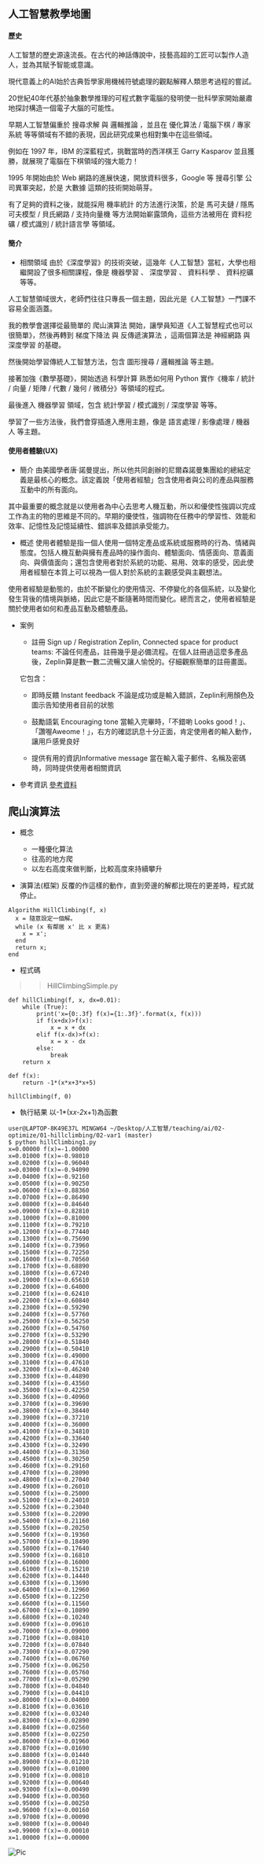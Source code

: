 ## 人工智慧教學地圖
#### 歷史
人工智慧的歷史源遠流長。在古代的神話傳說中，技藝高超的工匠可以製作人造人，並為其賦予智能或意識。

現代意義上的AI始於古典哲學家用機械符號處理的觀點解釋人類思考過程的嘗試。

20世紀40年代基於抽象數學推理的可程式數字電腦的發明使一批科學家開始嚴肅地探討構造一個電子大腦的可能性。

早期人工智慧偏重於 搜尋求解 與 邏輯推論 ，並且在 優化算法 / 電腦下棋 / 專家系統 等等領域有不錯的表現，因此研究成果也相對集中在這些領域。

例如在 1997 年，IBM 的深藍程式，挑戰當時的西洋棋王 Garry Kasparov 並且獲勝，就展現了電腦在下棋領域的強大能力！

1995 年開始由於 Web 網路的進展快速，開放資料很多，Google 等 搜尋引擎 公司異軍突起，於是 大數據 這類的技術開始萌芽。

有了足夠的資料之後，就能採用 機率統計 的方法進行決策，於是 馬可夫鏈 / 隱馬可夫模型 / 貝氏網路 / 支持向量機 等方法開始嶄露頭角，這些方法被用在 資料挖礦 / 模式識別 / 統計語言學 等領域。

#### 簡介
* 相關領域
由於《深度學習》的技術突破，這幾年《人工智慧》當紅，大學也相繼開設了很多相關課程，像是 機器學習 、 深度學習 、 資料科學 、 資料挖礦 等等。

人工智慧領域很大，老師們往往只專長一個主題，因此光是《人工智慧》一門課不容易全面涵蓋。

我的教學會選擇從最簡單的 爬山演算法 開始，讓學員知道《人工智慧程式也可以很簡單》，然後再轉到 梯度下降法 與 反傳遞演算法 ，這兩個算法是 神經網路 與 深度學習 的基礎。

然後開始學習傳統人工智慧方法，包含 圖形搜尋 / 邏輯推論 等主題。

接著加強《數學基礎》，開始透過 科學計算 熟悉如何用 Python 實作《機率 / 統計 / 向量 / 矩陣 / 代數 / 幾何 / 微積分》等領域的程式。

最後進入 機器學習 領域，包含 統計學習 / 模式識別 / 深度學習 等等。

學習了一些方法後，我們會穿插進入應用主題，像是 語言處理 / 影像處理 / 機器人 等主題。

#### 使用者體驗(UX)
* 簡介
由美國學者唐·諾曼提出，所以他共同創辦的尼爾森諾曼集團給的總結定義是最核心的概念。該定義說「使用者經驗」包含使用者與公司的產品與服務互動中的所有面向。

其中最重要的概念就是以使用者為中心去思考人機互動，所以和優使性強調以完成工作為主的物的思維是不同的。早期的優使性，強調物在任務中的學習性、效能和效率、記憶性及記憶延續性、錯誤率及錯誤承受能力。

* 概述
使用者體驗是指一個人使用一個特定產品或系統或服務時的行為、情緒與態度。包括人機互動與擁有產品時的操作面向、體驗面向、情感面向、意義面向、與價值面向；還包含使用者對於系統的功能、易用、效率的感受，因此使用者經驗在本質上可以視為一個人對於系統的主觀感受與主觀想法。

使用者經驗是動態的，由於不斷變化的使用情況、不停變化的各個系統，以及變化發生背後的情境與脈絡，因此它是不斷隨著時間而變化。總而言之，使用者經驗是關於使用者如何和產品互動及體驗產品。

* 案例
    * 註冊 Sign up / Registration
    Zeplin, Connected space for product teams:
    不論任何產品，註冊幾乎是必備流程。在個人註冊過這麼多產品後，Zeplin算是數一數二流暢又讓人愉悅的。仔細觀察簡單的註冊畫面。
    
    它包含：
    * 即時反饋 Instant feedback
    不論是成功或是輸入錯誤，Zeplin利用顏色及圖示告知使用者目前的狀態

    * 鼓勵語氣 Encouraging tone
    當輸入完畢時，「不錯喲 Looks good！」、「讚喔Aweome！」，右方的確認訊息十分正面，肯定使用者的輸入動作，讓用戶感覺良好

    * 提供有用的資訊Informative message
    當在輸入電子郵件、名稱及密碼時，同時提供使用者相關資訊

* 參考資訊
[參考資料](https://medium.com/uxeastmeetswest/%E5%A5%BDux%E8%A8%AD%E8%A8%88%E6%A1%88%E4%BE%8B%E5%88%86%E4%BA%AB-%E4%B8%8A-%E4%B8%83%E5%A4%A7%E5%9F%BA%E6%9C%AC%E4%BD%BF%E7%94%A8%E6%83%85%E5%A2%83-good-ux-design-examples-7-basic-user-scenarios-bcd9fe0f22e4)


## 爬山演算法
* 概念
    * 一種優化算法
    * 往高的地方爬
    * 以左右高度來做判斷，比較高度來持續攀升

* 演算法(框架)
反覆的作這樣的動作，直到旁邊的解都比現在的更差時，程式就停止。

```
Algorithm HillClimbing(f, x)
  x = 隨意設定一個解。
  while (x 有鄰居 x' 比 x 更高)
    x = x';
  end
  return x;
end
```

* 程式碼
>>HillClimbingSimple.py
```
def hillClimbing(f, x, dx=0.01):
    while (True):
        print('x={0:.3f} f(x)={1:.3f}'.format(x, f(x)))
        if f(x+dx)>f(x):
            x = x + dx
        elif f(x-dx)>f(x):
            x = x - dx
        else:
            break
    return x

def f(x):
    return -1*(x*x+3*x+5)

hillClimbing(f, 0)
```
* 執行結果
以-1*(x*x-2*x+1)為函數
```
user@LAPTOP-8K49E37L MINGW64 ~/Desktop/人工智慧/teaching/ai/02-optimize/01-hillclimbing/02-var1 (master)
$ python hillClimbing1.py
x=0.00000 f(x)=-1.00000
x=0.01000 f(x)=-0.98010
x=0.02000 f(x)=-0.96040
x=0.03000 f(x)=-0.94090
x=0.04000 f(x)=-0.92160
x=0.05000 f(x)=-0.90250
x=0.06000 f(x)=-0.88360
x=0.07000 f(x)=-0.86490
x=0.08000 f(x)=-0.84640
x=0.09000 f(x)=-0.82810
x=0.10000 f(x)=-0.81000
x=0.11000 f(x)=-0.79210
x=0.12000 f(x)=-0.77440
x=0.13000 f(x)=-0.75690
x=0.14000 f(x)=-0.73960
x=0.15000 f(x)=-0.72250
x=0.16000 f(x)=-0.70560
x=0.17000 f(x)=-0.68890
x=0.18000 f(x)=-0.67240
x=0.19000 f(x)=-0.65610
x=0.20000 f(x)=-0.64000
x=0.21000 f(x)=-0.62410
x=0.22000 f(x)=-0.60840
x=0.23000 f(x)=-0.59290
x=0.24000 f(x)=-0.57760
x=0.25000 f(x)=-0.56250
x=0.26000 f(x)=-0.54760
x=0.27000 f(x)=-0.53290
x=0.28000 f(x)=-0.51840
x=0.29000 f(x)=-0.50410
x=0.30000 f(x)=-0.49000
x=0.31000 f(x)=-0.47610
x=0.32000 f(x)=-0.46240
x=0.33000 f(x)=-0.44890
x=0.34000 f(x)=-0.43560
x=0.35000 f(x)=-0.42250
x=0.36000 f(x)=-0.40960
x=0.37000 f(x)=-0.39690
x=0.38000 f(x)=-0.38440
x=0.39000 f(x)=-0.37210
x=0.40000 f(x)=-0.36000
x=0.41000 f(x)=-0.34810
x=0.42000 f(x)=-0.33640
x=0.43000 f(x)=-0.32490
x=0.44000 f(x)=-0.31360
x=0.45000 f(x)=-0.30250
x=0.46000 f(x)=-0.29160
x=0.47000 f(x)=-0.28090
x=0.48000 f(x)=-0.27040
x=0.49000 f(x)=-0.26010
x=0.50000 f(x)=-0.25000
x=0.51000 f(x)=-0.24010
x=0.52000 f(x)=-0.23040
x=0.53000 f(x)=-0.22090
x=0.54000 f(x)=-0.21160
x=0.55000 f(x)=-0.20250
x=0.56000 f(x)=-0.19360
x=0.57000 f(x)=-0.18490
x=0.58000 f(x)=-0.17640
x=0.59000 f(x)=-0.16810
x=0.60000 f(x)=-0.16000
x=0.61000 f(x)=-0.15210
x=0.62000 f(x)=-0.14440
x=0.63000 f(x)=-0.13690
x=0.64000 f(x)=-0.12960
x=0.65000 f(x)=-0.12250
x=0.66000 f(x)=-0.11560
x=0.67000 f(x)=-0.10890
x=0.68000 f(x)=-0.10240
x=0.69000 f(x)=-0.09610
x=0.70000 f(x)=-0.09000
x=0.71000 f(x)=-0.08410
x=0.72000 f(x)=-0.07840
x=0.73000 f(x)=-0.07290
x=0.74000 f(x)=-0.06760
x=0.75000 f(x)=-0.06250
x=0.76000 f(x)=-0.05760
x=0.77000 f(x)=-0.05290
x=0.78000 f(x)=-0.04840
x=0.79000 f(x)=-0.04410
x=0.80000 f(x)=-0.04000
x=0.81000 f(x)=-0.03610
x=0.82000 f(x)=-0.03240
x=0.83000 f(x)=-0.02890
x=0.84000 f(x)=-0.02560
x=0.85000 f(x)=-0.02250
x=0.86000 f(x)=-0.01960
x=0.87000 f(x)=-0.01690
x=0.88000 f(x)=-0.01440
x=0.89000 f(x)=-0.01210
x=0.90000 f(x)=-0.01000
x=0.91000 f(x)=-0.00810
x=0.92000 f(x)=-0.00640
x=0.93000 f(x)=-0.00490
x=0.94000 f(x)=-0.00360
x=0.95000 f(x)=-0.00250
x=0.96000 f(x)=-0.00160
x=0.97000 f(x)=-0.00090
x=0.98000 f(x)=-0.00040
x=0.99000 f(x)=-0.00010
x=1.00000 f(x)=-0.00000
```
![Pic](https://github.com/brian891005/ai109b/blob/main/Note/%E5%9C%96%E7%89%87/function.jpg)
